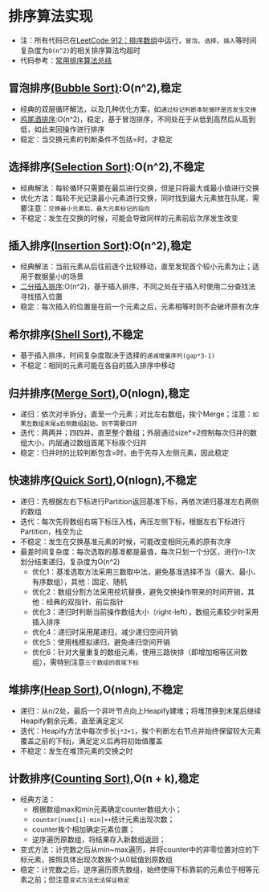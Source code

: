 # 排序算法实现
- 注：所有代码已在[LeetCode 912：排序数组](https://leetcode-cn.com/problems/sort-an-array/)中运行，```冒泡```、```选择```、```插入```等时间复杂度为```O(n^2)```的相关排序算法均超时
- 代码参考：[常用排序算法总结](https://www.cnblogs.com/eniac12/p/5329396.html)
## 冒泡排序[(Bubble Sort)](https://github.com/Vae1997/Review-Coding/blob/master/Review/%E6%95%B0%E6%8D%AE%E7%BB%93%E6%9E%84%E5%92%8C%E7%AE%97%E6%B3%95/%E6%8E%92%E5%BA%8F%E7%AE%97%E6%B3%95/BubbleSort.cpp):O(n^2),稳定
- 经典的双层循环解法，以及几种优化方案，如```通过标记判断本轮循环是否发生交换```
- [鸡尾酒排序](https://github.com/Vae1997/Review-Coding/blob/master/Review/%E6%95%B0%E6%8D%AE%E7%BB%93%E6%9E%84%E5%92%8C%E7%AE%97%E6%B3%95/%E6%8E%92%E5%BA%8F%E7%AE%97%E6%B3%95/CocktailSort.cpp):O(n^2)，稳定，基于冒泡排序，不同处在于从低到高然后从高到低，如此来回操作进行排序
- 稳定：当交换元素的判断条件不包括=时，才稳定
## 选择排序[(Selection Sort)](https://github.com/Vae1997/Review-Coding/blob/master/Review/%E6%95%B0%E6%8D%AE%E7%BB%93%E6%9E%84%E5%92%8C%E7%AE%97%E6%B3%95/%E6%8E%92%E5%BA%8F%E7%AE%97%E6%B3%95/SelectionSort.cpp):O(n^2),不稳定
- 经典解法：每轮循环只需要在最后进行交换，但是只将最大或最小值进行交换
- 优化方法：每轮不光记录最小元素进行交换，同时找到最大元素放在队尾，需要注意：```交换最小元素后，最大元素标记的指向```
- 不稳定：发生在交换的时候，可能会导致同样的元素前后次序发生改变
## 插入排序[(Insertion Sort)](https://github.com/Vae1997/Review-Coding/blob/master/Review/%E6%95%B0%E6%8D%AE%E7%BB%93%E6%9E%84%E5%92%8C%E7%AE%97%E6%B3%95/%E6%8E%92%E5%BA%8F%E7%AE%97%E6%B3%95/InsertionSort.cpp):O(n^2),稳定
- 经典解法：当前元素从后往前逐个比较移动，直至发现首个较小元素为止；适用于数据量小的场景
- [二分插入排序](https://github.com/Vae1997/Review-Coding/blob/master/Review/%E6%95%B0%E6%8D%AE%E7%BB%93%E6%9E%84%E5%92%8C%E7%AE%97%E6%B3%95/%E6%8E%92%E5%BA%8F%E7%AE%97%E6%B3%95/InsertionSortDichotomy.cpp):O(n^2)，基于插入排序，不同之处在于插入时使用二分查找法寻找插入位置
- 稳定：每次插入的位置是在前一个元素之后，元素相等时则不会破坏原有次序
## 希尔排序[(Shell Sort)](https://github.com/Vae1997/Review-Coding/blob/master/Review/%E6%95%B0%E6%8D%AE%E7%BB%93%E6%9E%84%E5%92%8C%E7%AE%97%E6%B3%95/%E6%8E%92%E5%BA%8F%E7%AE%97%E6%B3%95/ShellSort.cpp),不稳定
- 基于插入排序，时间复杂度取决于选择的```递减增量序列(gap*3-1)```
- 不稳定：相同的元素可能在各自的插入排序中移动
## 归并排序[(Merge Sort)](https://github.com/Vae1997/Review-Coding/blob/master/Review/%E6%95%B0%E6%8D%AE%E7%BB%93%E6%9E%84%E5%92%8C%E7%AE%97%E6%B3%95/%E6%8E%92%E5%BA%8F%E7%AE%97%E6%B3%95/MergeSort.cpp),O(nlogn),稳定
- 递归：依次对半拆分，直至一个元素；对比左右数组，挨个Merge；注意：```如果左数组末尾≤右侧数组起始，则不需要归并```
- 迭代：两两并；四四并，直至整个数组；外层通过size*=2控制每次归并的数组大小，内层通过数组首尾下标挨个归并
- 稳定：归并时的比较判断包含=时，由于先存入左侧元素，因此稳定
## 快速排序[(Quick Sort)](https://github.com/Vae1997/Review-Coding/blob/master/Review/%E6%95%B0%E6%8D%AE%E7%BB%93%E6%9E%84%E5%92%8C%E7%AE%97%E6%B3%95/%E6%8E%92%E5%BA%8F%E7%AE%97%E6%B3%95/QuickSort.cpp),O(nlogn),不稳定
- 递归：先根据左右下标进行Partition返回基准下标，再依次递归基准左右两侧的数组
- 迭代：每次先将数组右端下标压入栈，再压左侧下标，根据左右下标进行Partition，栈空为止
- 不稳定：发生在交换基准元素的时候，可能改变相同元素的原有次序
- 最差时间复杂度：每次选取的基准都是最值，每次只划一个分区，进行n-1次划分结束递归，复杂度为O(n^2)
  - 优化1：基准选取方法采用三数取中法，避免基准选择不当（最大、最小、有序数组），其他：固定、随机
  - 优化2：数组分割方法采用挖坑替换，避免交换操作带来的时间开销，其他：经典的双指针、前后指针
  - 优化3：递归时判断当前操作数组大小（right-left），数组元素较少时采用插入排序
  - 优化4：递归时采用尾递归，减少递归空间开销
  - 优化5：使用栈模拟递归，避免递归空间开销
  - 优化6：针对大量重复的数组元素，使用三路快排（即增加相等区间数组），需特别注意```三个数组的首尾下标```
## 堆排序[(Heap Sort)](https://github.com/Vae1997/Review-Coding/blob/master/Review/%E6%95%B0%E6%8D%AE%E7%BB%93%E6%9E%84%E5%92%8C%E7%AE%97%E6%B3%95/%E6%8E%92%E5%BA%8F%E7%AE%97%E6%B3%95/HeapSort.cpp),O(nlogn),不稳定
- 递归：从n/2处，最后一个非叶节点向上Heapify建堆；将堆顶换到末尾后继续Heapify剩余元素，直至满足定义
- 迭代：Heapify方法中每次步长```j*2+1```，挨个判断左右节点并始终保留较大元素覆盖之前的下标j，满足定义后再将初始值覆盖
- 不稳定：发生在堆顶元素的交换之时
## 计数排序[(Counting Sort)](https://github.com/Vae1997/Review-Coding/blob/master/Review/%E6%95%B0%E6%8D%AE%E7%BB%93%E6%9E%84%E5%92%8C%E7%AE%97%E6%B3%95/%E6%8E%92%E5%BA%8F%E7%AE%97%E6%B3%95/CountingSort.cpp),O(n + k),稳定
- 经典方法：
  - 根据数组max和min元素确定counter数组大小；
  - ```counter[nums[i]-min]++```统计元素出现次数；
  - counter挨个相加确定元素位置；
  - 逆序遍历原数组，将结果存入新数组返回；
- 变式方法：计完数之后从min~max遍历，并将counter中的非零位置对应的下标元素，按照具体出现次数挨个从0赋值到原数组
- 稳定：计完数之后，逆序遍历原先数组，始终使得下标靠前的元素位于相等元素之前；但注意```变式方法无法保证稳定```
